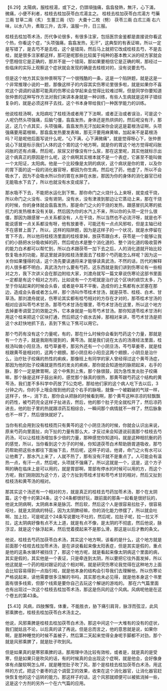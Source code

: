 【6.29】太陽病，服桂枝湯，或下之，仍頭項強痛，翕翕發熱，無汗，心下滿，微痛，小便不利者，桂枝去桂加茯苓白朮湯主之。
桂枝去桂加茯苓白朮湯方
芍藥三兩  甘草二兩（炙）  生薑三兩（切）  大棗十二枚（劈）  茯苓三兩  白朮三兩
右六味，以水八升，煮取三升，去滓，溫服一升，日三服。

桂枝去桂加苓术汤，历代争论很多，有很多注家，包括医宗金鉴都是直接说你看这个热，你看这个症，“头项强痛，翕翕发热，无汗”，这典型的有表证嘛，所以一定是写错了，是去芍不是去桂，这个是错简，然后马上就把它改成桂枝去芍，不是去桂，就是很多注家都这样，那可是呢那些比较属于纯种的基本教义派的经方家就会宁愿相信它是正确的，那并不是一个错简，那如果要相信它是正确的啊，那经过一些临床的实际上观察这个症状就会发现的确是去桂枝对的，没有说要去芍。

但是这个地方其实张仲景啊写了一个很残酷的一条，这是一个陷阱题，就是这是一个非常推理小说的一题，那像这样子的内容其实伤寒论里很多啦，就是如果你不喜欢这个调调的话那可能真的伤寒论会学起来会觉得比较难过啊，但是同学你要知道张仲景的这种写作方法对我们来讲本身就是一种训练，有些人生病就是这样子错综复杂的，就是必须这样子去找，这个书本身带给我们一种医学能力的训练。

他说桂枝汤啊，太阳病吃了桂枝汤或者用了下法啊，或者正治或者误治，可是这个人呢仍然头项强痛，后脑勺僵，翕翕发热，身体还是热烘烘的，然后呢没有汗，那这，这几个点其实，头项强痛，翕翕发热无汗加起来你会说这是葛根汤证啊，头项强痛要用葛根嘛，那翕翕发热要发表嘛，那无汗要用麻黄嘛，加起来不是葛根汤吗？可是呢他后面写说什么呢，“心下满，心下满微痛”，就是觉得呀心下，张仲景说心下就是标示我们人体的这个胃的这个地方啊，就是你的胃这个地方觉得呢闷胀闷胀的还有点痛，然后呢，尿尿又好像没有什么尿，那在这里呢，其实他就标示出这个病真正的原因是什么呢，这个病啊其实根本就不是一个表症，它甚至不能叫做一个太阳证，太阳病。他是一个比较像是太阴的病状，这个病状是你的胃，以及你的胃下面的这一段的消化器官呀，都因为你生病，然后吃了药，他虚了，所以不会吸水了，因为不会吸水所以你的胃在水肿在水胀，那因为你的身体的消化器官已经无能吸水下去了，所以也就没有水变成尿了。

那水吸不下去，不能把水运化到下焦，那你命门之火烧什么上来呀，就变成干烧，所以命门之火没有、没有肾阴，没有水，没有津液到那边让它蒸动上来，那在干烧的时候，你的身体就会翕翕发热，那是命门之火的干烧的发热，跟感冒抗风寒的抵抗力的发热根本没有关联，然后因为你的水汽上不来，所以你的头项一定什么很僵，那因为跟感冒一点关系都没有，人在干烧，所以当然也不必流汗呀，就是也不能说感冒一点关系都没有呀，他有放姜枣，可能还有一点点风邪啦，但是主轴已经不在感冒上面了，所以，这样的陷阱题，因为是这样子的一个状况，就是水停留在胃下不去，所以他将桂枝汤里面的桂枝拿掉，放茯苓跟白术，茯苓是一个能够让我们的小肠把水分吸收掉的药，然后呢白术是整个消化道的、整个消化道的吸收营养的能力白术都可以帮忙到，所以白术跟茯苓一加下去之后，人的消化道就开始比较恢复吸水的功能，那这里就讲到桂枝汤里面去了桂那个芍药能怎么样呢？因为这一关你如果懂得的话，这个汤先要读通将来才能够读真武汤，不然的话，历代的解释的人很多都不明白，真武汤为什么要有芍药，这东西就是我们讲到伤寒论有一些相对之方，我下次讲义会在那边附给大家，刘渡舟就写一篇文章说伤寒论这部书里面一定都是有这个相对之方的，比如说有一个方呢就是治疗这个区块的痰饮太多，乃至于你站起来的时候会头昏，或者是中耳不平衡，造成你的上焦都有水淤塞在那边，造成会头昏或者怎么样，那个汤叫作苓桂术甘汤，就是茯苓、桂枝、白术、甘草汤。那刘渡舟就说，伤寒论其实都有桂芍相对的方存在才对的，那苓桂术甘汤的相对应该叫苓芍术甘汤，那苓芍术甘汤在哪里，苓芍术甘汤在这里，所以这个地方去掉姜枣调营卫的效能之外，它本身就是一贴苓芍术甘汤。那你知道苓桂术甘汤利用这个桂来把这个区块打通，然后把这个痰水去掉，那相对来讲，苓芍术甘汤是把这个水赶快地抓下去，丢到下焦让下焦可以用它。

那个芍药有没有这个力量呢，有的，那在什么时候你会看到芍药这个力量，那就是有一个方子，就是我刚有提到的，黄芩汤。就是我们说在太古的汤液经法里面，桂枝汤叫做小阳旦汤，桂芍草姜枣，那另外还有一个小阴旦汤，芩芍草姜枣，就是桂枝跟黄芩是相对的，这两个翅膀。那小阴旦和小阳旦这两个翅膀，小阴旦是治什么，治疗肚子绞痛的热性的痢疾，那像班上有同学的家人曾经得过这个黄芩汤症，那因为他的肚子绞痛就是热性的发炎的痢疾，那你就会知道他的脉把起来，右手的脉，那个一定是脾胃啊，这个中焦到上焦，那个脉很鼓，因为急性发炎肚子绞痛嘛，那个脉是这样子鼓出来的，感觉那个脉真的很热，那黄芩跟芍药这个结构的黄芩汤，我们差不多科学中药放了5公克吧，那给他们家的这个病人吃下去以后，3分钟之内，你的手上哦会按到他的这个右手的脉哦，就像一个被戳破的气球一样，这样子，休~，消下去，那你会从把脉的时候看到啊，那个黄芩这种凉凉的轻飘飘的药性，被芍药完全这样子扯进去，然后，他的那个肚子完全就松开了，然后凉药进去，他的肚子里的热就跟凉药互相综合，一瞬间那个病情就不一样了，然后脉象也不一样了，然后很快就好了。

当你有机会用到没有桂枝而只有黄芩的这个小阴旦汤的时候，你就会认识出来说，原来芍药向里面扯，向下扯的力量有那么大，才反过来会知道说前面那个桂枝去芍药汤，可以让桂枝汤增加多少倍的力量，那种感觉你知道吗，就是这种相抗衡的药的感觉，所以，当你看到这个方子的时候，你知道茯苓白术帮助肠胃道吸收，那芍药帮助把这些水都往下面抽下去，然后呢，这样子的话，他肾，命门之火有水可以让他煮了，那水汽上来了，人就不热了，那有没有汗就不是重点了。人可能会有温热一点，有汗一点，然后呢，头项就不强痛了。所以这就是一个，这是，这个方子啊的确在临床上是可以用的，就是胃部啊，胃部有停水的时候可以用的方，而这个方呢，我们刚刚因为这个方，这个方扯到苓桂术甘和苓芍术甘的相对，然后又扯到桂枝汤和黄芩汤的相对。

那其实这个汤还有一个相对的方，就是真正的桂枝去芍药加苓术汤，那个在太阴篇，这个卷十的第24条，这个24条都很好玩，跟前面的那条一起看是很好玩的，他说太阴病啊，太阴病本来是脉沉、然后软，然后这个人是很容易拉肚子，很容易呕吐，就是太阴病的特征，因为太阴脾经嘛，你的消化能力停摆了，所以就会吐啊、加上拉，可是呢这个24条写说要吐不吐的，然后呢，拉肚子呢，拉一拉又不拉，这太阴病好像有点不太上道，就是有点不像，是太阴的不彻底，然后他说，脉浮涩，就是这个脉浮起来，然后觉着摸起来不是那么滑，那这是以后才教的条文。

他说，桂枝去芍药加茯苓白术汤，其实这个地方啊，该看的是什么，这个地方就是前面那个桂枝去桂加苓术汤，是在讲说看起来像太阳表症，但是其实是假的，重点是他的这条水循环被挡住了，那这个地方呢，就是看起来像太阴病这个里面的病，其实是假的，其实他是一个表证，只是牵连到太阴，所以要把它往外面发掉，所以他这就是一个药的相对跟证的这个相对啊，就是研究伤寒论我觉得在这种地方上面会比较容易得到一点指引啦，就是他本身的结构会引导我们去理解他，所以伤寒论严格说起来，读他需要很多注解的书吗，其实那也未必见得，就是他本身这个书里面有很多线索，但那个线索是要你自己去玩这个解谜的游戏的。
那在六气篇里面也有出现过一次这个桂枝去桂加苓术汤，那这是伤风的这个风病。风病呢他是在这个卷五的第43条。

【5.43】风病，四肢懈惰，体重，不能胜衣，胁下痛引肩背，脉浮而弦涩，此风邪乘脾也，桂枝去桂加茯苓白术汤主之。

他说，风邪乘脾是桂枝去桂加茯苓白术汤，那这中间这个一大堆有的没有的症状，我们就姑且不论，以后真的读了再说。但是总而言之，他的意思就是说，如果你啊，是那种睡觉的时候不盖被子，然后第二天起来觉得全身呢手脚都不对劲，那个就是风邪乘脾了，就是肚子吹到风。

但是如果真的是寒邪乘脾的话，那用理中汤比较有效啦，或者是，就是真的是受寒，但是如果只是吹风的话，有的时候真的会出现这个症啊，就是他会，会好像身体有点酸软啊怎么样，就是睡觉肚子吹了风，那个是桂枝去桂加茯苓白术汤，用这样的方式，把这个姜枣的这个调营卫的效果，收束在这个消化器官，让消化器官赶快恢复他的这个运转的能力。那这样子的话，这个风邪就顺便可以被抵消掉一些，这是这个方剂的另外一个在六气篇的应用。
